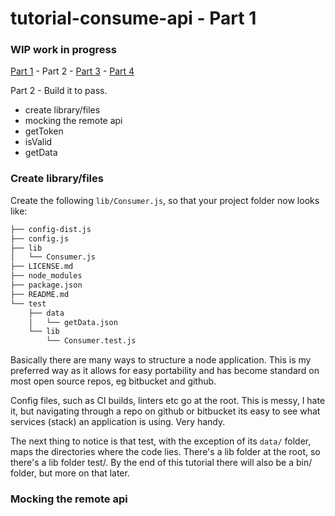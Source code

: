 # tutorial-consume-api - Part 1

### WIP work in progress

[Part 1](https://github.com/coder-forge/tutorial-consume-api/tree/part-1) - Part 2 - [Part 3](https://github.com/coder-forge/tutorial-consume-api/tree/part-3) - [Part 4](https://github.com/coder-forge/tutorial-consume-api/tree/part-4)

Part 2 - Build it to pass.

 - create library/files
 - mocking the remote api
 - getToken
 - isValid
 - getData

### Create library/files

Create the following `lib/Consumer.js`, so that your project folder now looks
like:
```bash
├── config-dist.js
├── config.js
├── lib
│   └── Consumer.js
├── LICENSE.md
├── node_modules
├── package.json
├── README.md
└── test
    ├── data
    │   └── getData.json
    └── lib
        └── Consumer.test.js
```
Basically there are many ways to structure a node application. This is my
preferred way as it allows for easy portability and has become standard on most
open source repos, eg bitbucket and github.

Config files, such as CI builds, linters etc go at the root. This is messy, I
hate it, but navigating through a repo on github or bitbucket its easy to see
what services (stack) an application is using. Very handy.

The next thing to notice is that test, with the exception of its `data/` folder,
maps the directories where the code lies. There's a lib folder at the root, so
there's a lib folder test/. By the end of this tutorial there will also be a
bin/ folder, but more on that later.

### Mocking the remote api
